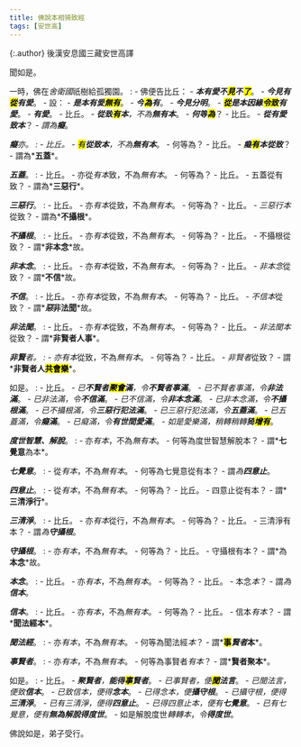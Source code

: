 ```yaml
---
title: 佛說本相猗致經
tags: [安世高]
---
```


{:.author}
後漢安息國三藏安世高譯

聞如是。

一時，佛在*舍衛國*祇樹給孤獨園。
: - 佛便告比丘：
    - *<b><i>本</i>有愛不<mark>見</mark>不<mark>了</mark></b>*。
	  - *<b>今見<i>有</i><mark>從</mark><i>有愛</i></b>*。
	    - 設：
		  - *<b><i>是本</i>有愛<mark>無有</mark></b>*。
		    - *<b>今<mark>為</mark><i>有</i></b>*。
			  - *<b><i>今見</i>分明</b>*。
		        - *<b><mark>從</mark><i>是本因緣</i><mark>令致</mark><i>有愛</i></b>*。
			      - *<b>有愛</b>*。
			        - 比丘。
				      - *<b>從致<mark>有</mark><i>本</i></b>，不為<b>無有本</b>*。
				        - *<b>何等<mark>為</mark></b>*？
					      - 比丘。
					        - *<b>從<i>有愛致本</i></b>*？
						      - *謂為<b>癡</b>*。

*<b>癡</b>*亦。
: - 比丘。
    - *<mark>有</mark><b>從致<i>本</i></b>*，不為*<b>無有本</b>*。
	  - 何等為？
	    - 比丘。
		  - *<b>癡<mark>有</mark><i>本</i>從致</b>*？
		    - 謂為*<b>五蓋</b>*。

*<b>五蓋</b>*。
: - 比丘。
    - 亦從*有本*致，不為*無有本*。
	  - 何等為？
	    - 比丘。
		  - 五蓋從有致？
		    - 謂為*<b>三惡行</b>*。

*<b>三惡行</b>*。
: - 比丘。
    - 亦*有本*從致，不為*無有本*。
	  - 何等為？
	    - 比丘。
		  - *三惡行本*從致？
		    - 謂為*<b>不攝根</b>*。

*<b>不攝根</b>*。
: - 比丘。
    - 亦*有本*從致，不為*無有本*。
	  - 何等為？
	    - 比丘。
		  - 不攝根從致？
		    - 謂*<b>非本念</b>*故。

*<b>非本念</b>*。
: - 比丘。
    - 亦*有本*從致，不為*無有本*。
	  - 何等為？
	    - 比丘。
		  - *非本念*從致？
		    - 謂*<b>不信</b>*故。

*<b>不信</b>*。
: - 比丘。
    - 亦*有本*從致，不為*無有本*。
	  - 何等為？
	    - 比丘。
		  - *不信本*從致？
		    - 謂*<b><i>惡</i>非法聞</b>*故。

*<b>非法聞</b>*。
: - 比丘。
    - 亦*有本*從致，不為*無有本*。
	  - 何等為？
	    - 比丘。
		  - *非法聞本*從致？
		    - 謂*<b>非賢者人事</b>*。

*<b>非賢</b>*者。
: - 亦*有本*從致，不為*無有本*。
    - 何等為？
	  - 比丘。
	    - *非賢者*從致？
		  - 謂*<b>非賢者人<mark>共會樂</mark></b>*。

如是。
: - 比丘。
    - *已<b>不賢者<mark>聚會</mark>滿</b>，令<b>不賢者事滿</b>*。
	  - *已不賢者事滿，令<b>非法滿</b>*。
	    - *已非法滿，令<b>不信滿</b>*。
		  - *已不信滿，令<b>非本念滿</b>*。
		    - *已非本念滿，令<b>不攝根滿</b>*。
			  - *已不攝根滿，令<b>三惡行犯法滿</b>*。
			    - *已三惡行犯法滿，令<b>五蓋滿</b>*。
				  - *已五蓋滿，令<b>癡滿</b>*。
				    - *已癡滿，令<b>有世間愛滿</b>*。
					  - *如是愛樂滿，稍轉稍轉<b><i>猗</i><mark>增有</mark></b>*。

*<b>度世智慧、解脫</b>*。
: - 亦*有本*，不為*無有本*。
    - 何等為度世智慧解脫本？
	  - 謂*<b>七覺意</b>為本*。

*<b>七覺意</b>*。
: - 從*有本*，不為*無有本*。
    - 何等為七覺意從有本？
	  - 謂*為<b>四意止</b>*。

*<b>四意止</b>*。
: - 從*有本*，不為*無有本*。
    - 何等為？
	  - 比丘。
	    - 四意止從有本？
		  - 謂*<b>三清淨行</b>*。

*<b>三清淨</b>*。
: - 比丘。
    - 亦*有本*從行，不為*無有本*。
	  - 何等為？
	    - 比丘。
		  - 三清淨有本？
		    - 謂*為<b>守攝根</b>*。

*<b>守攝根</b>*。
: - 亦*有本*，不為*無有本*。
    - 何等為？
	  - 比丘。
	    - 守攝根有本？
		  - 謂*為<b>本念</b>*故。

*<b>本念</b>*。
: - 比丘。
    - 亦*有本*，不為*無有本*。
	  - 何等為？
	    - 比丘。
		  - 本念*本*？
		    - 謂*為<b>信本</b>*。

*<b>信本</b>*。
: - 比丘。
    - 亦*有本*，不為*無有本*。
	  - 何等為？
	    - 比丘。
		  - 信本*有本*？
		    - 謂*<b>聞法經本</b>*。

*<b>聞法經</b>*。
: - 亦*有本*，不為*無有本*。
    - 何等為聞法經*本*？
	  - 謂*<b><mark>事</mark><i>賢者</i>本</b>*。

*<b>事賢者</b>*。
: - 亦*有本*，不為*無有本*。
    - 何等為事賢者*有本*？
	  - 謂*<b>賢者聚本</b>*。

如是。
: - 比丘。
    - *<b>聚賢者</b>，<b>能得<mark>事</mark>賢者</b>*。
	  - *已事賢者，便<b><mark>聞</mark><i>法言</i></b>*。
	    - *已聞法言，便致<b>信本</b>*。
		  - *已致信本，便得<b>念本</b>*。
		    - *已得念本，便<b>攝守根</b>*。
			  - *已攝守根，便得<b>三清淨</b>*。
			    - *已有三清淨，便得<b>四意止</b>*。
				  - *已得四意止本，便有<b>七覺意</b>*。
				    - *已有七覺意，便有<b>無為解脫得度世</b>*。
					  - 如是解脫度世*轉轉本*，*令<b>得<i>度世</i></b>*。

佛說如是，弟子受行。